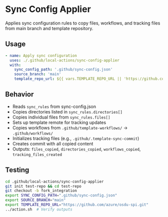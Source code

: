 # Sync Config Applier

Applies sync configuration rules to copy files, workflows, and tracking files from main branch and template repository.

## Usage

```yaml
- name: Apply sync configuration
  uses: ./.github/local-actions/sync-config-applier
  with:
    sync_config_path: '.github/sync-config.json'
    source_branch: 'main'
    template_repo_url: ${{ vars.TEMPLATE_REPO_URL || 'https://github.com/azure/osdu-spi.git' }}
```

## Behavior

- Reads `sync_rules` from sync-config.json
- Copies directories listed in `sync_rules.directories[]`
- Copies individual files from `sync_rules.files[]`
- Sets up template remote for tracking updates
- Copies workflows from `.github/template-workflows/` → `.github/workflows/`
- Initializes tracking files (e.g., `.github/.template-sync-commit`)
- Creates commit with all copied content
- Outputs: `files_copied`, `directories_copied`, `workflows_copied`, `tracking_files_created`

## Testing

```bash
cd .github/local-actions/sync-config-applier
git init test-repo && cd test-repo
git checkout -b fork_integration
export SYNC_CONFIG_PATH=".github/sync-config.json"
export SOURCE_BRANCH="main"
export TEMPLATE_REPO_URL="https://github.com/azure/osdu-spi.git"
../action.sh  # Verify outputs
```